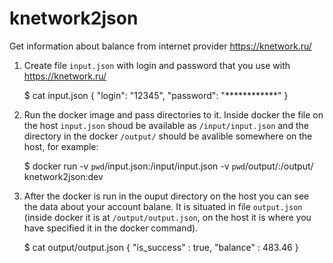 # knetwork2json

Get information about balance from internet provider https://knetwork.ru/

1. Create file `input.json` with login and password that you use with https://knetwork.ru/

    $ cat input.json
    {
        "login": "12345",
        "password": "************"
    }

2. Run the docker image and pass directories to it. Inside docker the file on the host `input.json` shoud be available as `/input/input.json` and the directory in the docker `/output/` should be avalible somewhere on the host, for example:

    $ docker run -v `pwd`/input.json:/input/input.json -v `pwd`/output/:/output/ knetwork2json:dev

3. After the docker is run in the ouput directory on the host you can see the data about your account balane. It is situated in file `output.json` (inside docker it is at `/output/output.json`, on the host it is where you have specified it in the docker command).

    $ cat output/output.json
    {
        "is_success" : true,
        "balance" : 483.46
    }

